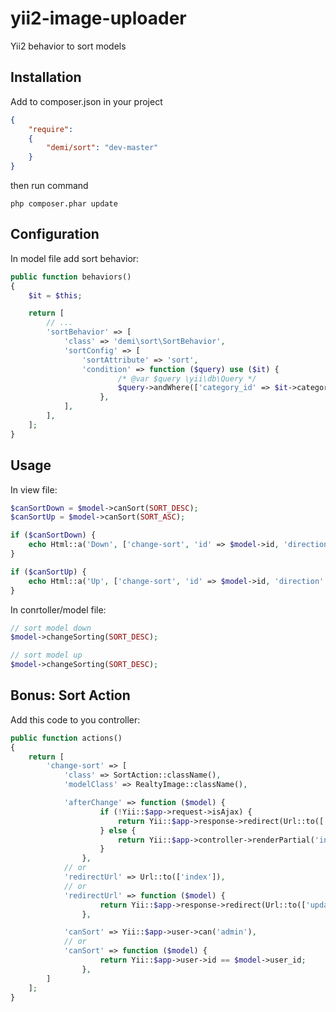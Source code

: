 yii2-image-uploader
===================

Yii2 behavior to sort models

Installation
------------
Add to composer.json in your project
```json
{
	"require":
	{
  		"demi/sort": "dev-master"
	}
}
```
then run command
```code
php composer.phar update
```

Configuration
-------------
In model file add sort behavior:
```php
public function behaviors()
{
    $it = $this;

    return [
        // ...
        'sortBehavior' => [
            'class' => 'demi\sort\SortBehavior',
            'sortConfig' => [
                'sortAttribute' => 'sort',
                'condition' => function ($query) use ($it) {
                        /* @var $query \yii\db\Query */
                        $query->andWhere(['category_id' => $it->category_id]);
                    },
            ],
        ],
    ];
}
```

Usage
-----
In view file:
```php
$canSortDown = $model->canSort(SORT_DESC);
$canSortUp = $model->canSort(SORT_ASC);

if ($canSortDown) {
    echo Html::a('Down', ['change-sort', 'id' => $model->id, 'direction' => SORT_DESC]);
}

if ($canSortUp) {
    echo Html::a('Up', ['change-sort', 'id' => $model->id, 'direction' => SORT_ASC]);
}
```

In conrtoller/model file:
```php
// sort model down
$model->changeSorting(SORT_DESC);

// sort model up
$model->changeSorting(SORT_DESC);
```

Bonus: Sort Action
-----
Add this code to you controller:
```php
public function actions()
{
    return [
        'change-sort' => [
            'class' => SortAction::className(),
            'modelClass' => RealtyImage::className(),

            'afterChange' => function ($model) {
                    if (!Yii::$app->request->isAjax) {
                        return Yii::$app->response->redirect(Url::to(['update', 'id' => $model->category_id]));
                    } else {
                        return Yii::$app->controller->renderPartial('index', ['model' => $model]);
                    }
                },
            // or
            'redirectUrl' => Url::to(['index']),
            // or
            'redirectUrl' => function ($model) {
                    return Yii::$app->response->redirect(Url::to(['update', 'id' => $model->category_id]));
                },

            'canSort' => Yii::$app->user->can('admin'),
            // or
            'canSort' => function ($model) {
                    return Yii::$app->user->id == $model->user_id;
                },
        ]
    ];
}
```